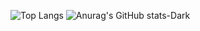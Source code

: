 ![Top Langs](https://github-readme-stats.vercel.app/api/top-langs/?username=prslc&hide=javascript,html)
![Anurag's GitHub stats-Dark](https://github-readme-stats.vercel.app/api?username=prslc&show_icons=true&theme=codeSTACKr#gh-dark-mode-only,include_all_commits)
